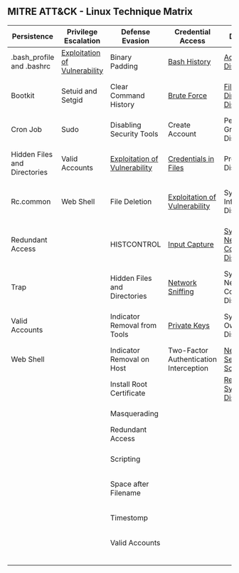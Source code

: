 ## MITRE ATT&CK - Linux Technique Matrix

| Persistence                  | Privilege Escalation                                                                              | Defense Evasion                                                                              | Credential Access                                                                              | Discovery                                                                                               | Lateral Movement                                                                                | Execution                | Collection                                              | Exfiltration                                  | Command and Control                     | 
|------------------------------|---------------------------------------------------------------------------------------------------|----------------------------------------------------------------------------------------------|------------------------------------------------------------------------------------------------|---------------------------------------------------------------------------------------------------------|-------------------------------------------------------------------------------------------------|--------------------------|---------------------------------------------------------|-----------------------------------------------|-----------------------------------------| 
| .bash_profile and .bashrc    | [Exploitation of Vulnerability](Techniques/Privilege_escalation/Exploitation_of_vulnerability.md) | Binary Padding                                                                               | [Bash History](Techniques/Credential_access/Bash_history.md)                                   | [Account Discovery](Techniques/Discovery/Account_discovery.md)                                          | Application Deployment Software                                                                 | Command-Line Interface   | Audio Capture                                           | Automated Exfiltration                        | Commonly Used Port                      | 
| Bootkit                      | Setuid and Setgid                                                                                 | Clear Command History                                                                        | [Brute Force](Techniques/Credential_access/Brute_force.md)                                     | [File and Directory Discovery](Techniques/Discovery/File_and_directory_discovery.md)                    | [Exploitation of Vulnerability](Techniques/Lateral_movement/Exploitation_of_vulnerability.md)   | Graphical User Interface | Automated Collection                                    | Data Compressed                               | Communication Through Removable Media   | 
| Cron Job                     | Sudo                                                                                              | Disabling Security Tools                                                                     | Create Account                                                                                 | Permission Groups Discovery                                                                             | Remote File Copy                                                                                | Scripting                | Clipboard Data                                          | Data Encrypted                                | Connection Proxy                        | 
| Hidden Files and Directories | Valid Accounts                                                                                    | [Exploitation of Vulnerability](Techniques/Defense_evasion/Exploitation_of_vulnerability.md) | [Credentials in Files](Techniques/Credential_access/Credentials_in_files.md)                   | Process Discovery                                                                                       | Remote Services                                                                                 | Source                   | Data Staged                                             | Data Transfer Size Limits                     | Custom Command and Control Protocol     | 
| Rc.common                    | Web Shell                                                                                         | File Deletion                                                                                | [Exploitation of Vulnerability](Techniques/Credential_access/Exploitation_of_vulnerability.md) | System Information Discovery                                                                            | Third-party Software                                                                            | Space after Filename     | Data from Local System                                  | Exfiltration Over Alternative Protocol        | Custom Cryptographic Protocol           | 
| Redundant Access             |                                                                                                   | HISTCONTROL                                                                                  | [Input Capture](Techniques/Credential_access/Input_capture.md)                                 | [System Network Configuration Discovery](Techniques/Discovery/System_network_configuration_discovery.md)|                                                                                                 | Third-party Software     | Data from Network Shared Drive                          | Exfiltration Over Command and Control Channel | Data Encoding                           | 
| Trap                         |                                                                                                   | Hidden Files and Directories                                                                 | [Network Sniffing](Techniques/Credential_access/Network_sniffing.md)                           | System Network Connections Discovery                                                                    |                                                                                                 | Trap                     | Data from Removable Media                               | Exfiltration Over Other Network Medium        | Data Obfuscation                        | 
| Valid Accounts               |                                                                                                   | Indicator Removal from Tools                                                                 | [Private Keys](Techniques/Credential_access/Private_keys.md)                                   | System Owner/User Discovery                                                                             |                                                                                                 |                          | [Input Capture](Techniques/Collection/Input_capture.md) | Exfiltration Over Physical Medium             | Fallback Channels                       | 
| Web Shell                    |                                                                                                   | Indicator Removal on Host                                                                    | Two-Factor Authentication Interception                                                         | [Network Service Scanning](Techniques/Discovery/Network_service_scanning.md)                            |                                                                                                 |                          | Screen Capture                                          | Scheduled Transfer                            | Multi-Stage Channels                    | 
|                              |                                                                                                   | Install Root Certificate                                                                     |                                                                                                | [Remote System Discovery](Techniques/Discovery/Remote_system_discovery.md)                              |                                                                                                 |                          |                                                         |                                               | Multiband Communication                 | 
|                              |                                                                                                   | Masquerading                                                                                 |                                                                                                |                                                                                                         |                                                                                                 |                          |                                                         |                                               | Multilayer Encryption                   | 
|                              |                                                                                                   | Redundant Access                                                                             |                                                                                                |                                                                                                         |                                                                                                 |                          |                                                         |                                               | Remote File Copy                        | 
|                              |                                                                                                   | Scripting                                                                                    |                                                                                                |                                                                                                         |                                                                                                 |                          |                                                         |                                               | Standard Application Layer Protocol     | 
|                              |                                                                                                   | Space after Filename                                                                         |                                                                                                |                                                                                                         |                                                                                                 |                          |                                                         |                                               | Standard Cryptographic Protocol         | 
|                              |                                                                                                   | Timestomp                                                                                    |                                                                                                |                                                                                                         |                                                                                                 |                          |                                                         |                                               | Standard Non-Application Layer Protocol | 
|                              |                                                                                                   | Valid Accounts                                                                               |                                                                                                |                                                                                                         |                                                                                                 |                          |                                                         |                                               | Uncommonly Used Port                    | 
|                              |                                                                                                   |                                                                                              |                                                                                                |                                                                                                         |                                                                                                 |                          |                                                         |                                               | Web Service                             | 

